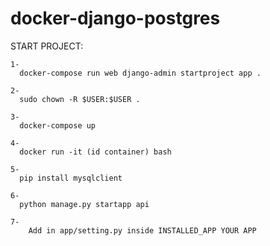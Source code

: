 # docker-django-postgres

START PROJECT:

    1-
      docker-compose run web django-admin startproject app .
      
    2-
      sudo chown -R $USER:$USER .
      
    3-
      docker-compose up
      
    4-
      docker run -it (id container) bash
      
    5-
      pip install mysqlclient
      
    6-
      python manage.py startapp api
  
    7- 
        Add in app/setting.py inside INSTALLED_APP YOUR APP
    
  
